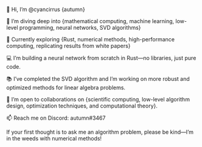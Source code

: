 👋 Hi, I’m @cyancirrus {autumn}

👀 I’m diving deep into {mathematical computing, machine learning, low-level programming, neural networks, SVD algorithms}

🌱 Currently exploring {Rust, numerical methods, high-performance computing, replicating results from white papers}

💻 I’m building a neural network from scratch in Rust—no libraries, just pure code.

📚 I’ve completed the SVD algorithm and I’m working on more robust and optimized methods for linear algebra problems.

💬 I’m open to collaborations on {scientific computing, low-level algorithm design, optimization techniques, and computational theory}.

📫 Reach me on Discord: autumn#3467

If your first thought is to ask me an algorithm problem, please be kind—I’m in the weeds with numerical methods!

<!---
cyancirrus/cyancirrus is a ✨ special ✨ repository because its `README.md` (this file) appears on your GitHub profile.
You can click the Preview link to take a look at your changes.
--->
